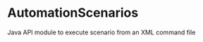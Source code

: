 AutomationScenarios
===================

Java API module to execute scenario from an XML command file
